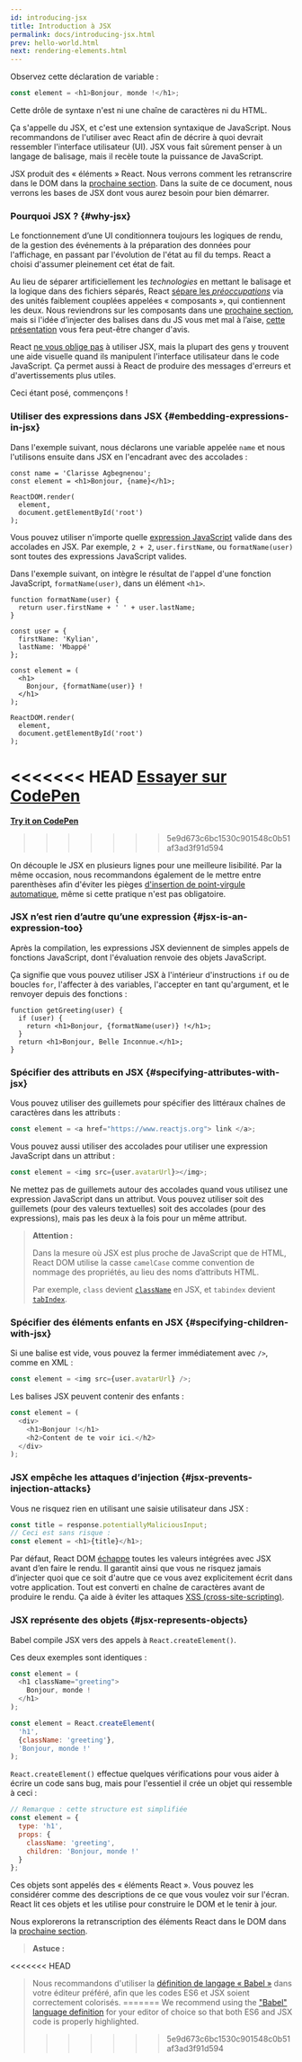 ```yaml
---
id: introducing-jsx
title: Introduction à JSX
permalink: docs/introducing-jsx.html
prev: hello-world.html
next: rendering-elements.html
---
```


Observez cette déclaration de variable :

```js
const element = <h1>Bonjour, monde !</h1>;
```

Cette drôle de syntaxe n'est ni une chaîne de caractères ni du HTML.

Ça s'appelle du JSX, et c'est une extension syntaxique de JavaScript. Nous recommandons de l'utiliser avec React afin de décrire à quoi devrait ressembler l'interface utilisateur (UI). JSX vous fait sûrement penser à un langage de balisage, mais il recèle toute la puissance de JavaScript.

JSX produit des « éléments » React. Nous verrons comment les retranscrire dans le DOM dans la [prochaine section](/docs/rendering-elements.html). Dans la suite de ce document, nous verrons les bases de JSX dont vous aurez besoin pour bien démarrer.

### Pourquoi JSX ? {#why-jsx}

Le fonctionnement d’une UI conditionnera toujours les logiques de rendu, de la gestion des événements à la préparation des données pour l'affichage, en passant par l'évolution de l'état au fil du temps. React a choisi d'assumer pleinement cet état de fait.

Au lieu de séparer artificiellement les *technologies* en mettant le balisage et la logique dans des fichiers séparés, React [sépare les *préoccupations*](https://fr.wikipedia.org/wiki/S%C3%A9paration_des_pr%C3%A9occupations) via des unités faiblement couplées appelées « composants », qui contiennent les deux. Nous reviendrons sur les composants dans une [prochaine section](/docs/components-and-props.html), mais si l'idée d’injecter des balises dans du JS vous met mal à l’aise, [cette présentation](https://www.youtube.com/watch?v=x7cQ3mrcKaY) vous fera peut-être changer d'avis.

React [ne vous oblige pas](/docs/react-without-jsx.html) à utiliser JSX, mais la plupart des gens y trouvent une aide visuelle quand ils manipulent l'interface utilisateur dans le code JavaScript. Ça permet aussi à React de produire des messages d'erreurs et d'avertissements plus utiles.

Ceci étant posé, commençons !

### Utiliser des expressions dans JSX {#embedding-expressions-in-jsx}

Dans l'exemple suivant, nous déclarons une variable appelée `name` et nous l'utilisons ensuite dans JSX en l'encadrant avec des accolades :

```js{1,2}
const name = 'Clarisse Agbegnenou';
const element = <h1>Bonjour, {name}</h1>;

ReactDOM.render(
  element,
  document.getElementById('root')
);
```

Vous pouvez utiliser n'importe quelle [expression JavaScript](https://developer.mozilla.org/fr/docs/Web/JavaScript/Guide/Expressions_et_Op%C3%A9rateurs#Expressions) valide dans des accolades en JSX. Par exemple, `2 + 2`, `user.firstName`, ou `formatName(user)` sont toutes des expressions JavaScript valides.

Dans l'exemple suivant, on intègre le résultat de l'appel d'une fonction JavaScript, `formatName(user)`, dans un élément `<h1>`.

```js{12}
function formatName(user) {
  return user.firstName + ' ' + user.lastName;
}

const user = {
  firstName: 'Kylian',
  lastName: 'Mbappé'
};

const element = (
  <h1>
    Bonjour, {formatName(user)} !
  </h1>
);

ReactDOM.render(
  element,
  document.getElementById('root')
);
```

<<<<<<< HEAD
**[Essayer sur CodePen](codepen://introducing-jsx)**
=======
**[Try it on CodePen](https://codepen.io/gaearon/pen/PGEjdG?editors=1010)**
>>>>>>> 5e9d673c6bc1530c901548c0b51af3ad3f91d594

On découple le JSX en plusieurs lignes pour une meilleure lisibilité. Par la même occasion, nous recommandons également de le mettre entre parenthèses afin d'éviter les pièges [d'insertion de point-virgule automatique](https://stackoverflow.com/q/2846283), même si cette pratique n'est pas obligatoire.

### JSX n’est rien d’autre qu’une expression {#jsx-is-an-expression-too}

Après la compilation, les expressions JSX deviennent de simples appels de fonctions JavaScript, dont l'évaluation renvoie des objets JavaScript.

Ça signifie que vous pouvez utiliser JSX à l'intérieur d'instructions `if` ou de boucles `for`, l'affecter à des variables, l'accepter en tant qu'argument, et le renvoyer depuis des fonctions :

```js{3,5}
function getGreeting(user) {
  if (user) {
    return <h1>Bonjour, {formatName(user)} !</h1>;
  }
  return <h1>Bonjour, Belle Inconnue.</h1>;
}
```

### Spécifier des attributs en JSX {#specifying-attributes-with-jsx}

Vous pouvez utiliser des guillemets pour spécifier des littéraux chaînes de caractères dans les attributs :

```js
const element = <a href="https://www.reactjs.org"> link </a>;
```

Vous pouvez aussi utiliser des accolades pour utiliser une expression JavaScript dans un attribut :

```js
const element = <img src={user.avatarUrl}></img>;
```

Ne mettez pas de guillemets autour des accolades quand vous utilisez une expression JavaScript dans un attribut. Vous pouvez utiliser soit des guillemets (pour des valeurs textuelles) soit des accolades (pour des expressions), mais pas les deux à la fois pour un même attribut.

>**Attention :**
>
>Dans la mesure où JSX est plus proche de JavaScript que de HTML, React DOM utilise la casse `camelCase` comme convention de nommage des propriétés, au lieu des noms d’attributs HTML.
>
>Par exemple, `class` devient [`className`](https://developer.mozilla.org/fr/docs/Web/API/Element/className) en JSX, et `tabindex` devient [`tabIndex`](https://developer.mozilla.org/fr/docs/Web/API/HTMLElement/tabIndex).

### Spécifier des éléments enfants en JSX {#specifying-children-with-jsx}

Si une balise est vide, vous pouvez la fermer immédiatement avec `/>`, comme en XML :

```js
const element = <img src={user.avatarUrl} />;
```

Les balises JSX peuvent contenir des enfants :

```js
const element = (
  <div>
    <h1>Bonjour !</h1>
    <h2>Content de te voir ici.</h2>
  </div>
);
```

### JSX empêche les attaques d’injection {#jsx-prevents-injection-attacks}

Vous ne risquez rien en utilisant une saisie utilisateur dans JSX :

```js
const title = response.potentiallyMaliciousInput;
// Ceci est sans risque :
const element = <h1>{title}</h1>;
```

Par défaut, React DOM [échappe](https://stackoverflow.com/questions/7381974/which-characters-need-to-be-escaped-on-html) toutes les valeurs intégrées avec JSX avant d’en faire le rendu. Il garantit ainsi que vous ne risquez jamais d’injecter quoi que ce soit d'autre que ce vous avez explicitement écrit dans votre application. Tout est converti en chaîne de caractères avant de produire le rendu. Ça aide à éviter les attaques [XSS (cross-site-scripting)](https://fr.wikipedia.org/wiki/Cross-site_scripting).

### JSX représente des objets {#jsx-represents-objects}

Babel compile JSX vers des appels à `React.createElement()`.

Ces deux exemples sont identiques :

```js
const element = (
  <h1 className="greeting">
    Bonjour, monde !
  </h1>
);
```

```js
const element = React.createElement(
  'h1',
  {className: 'greeting'},
  'Bonjour, monde !'
);
```

`React.createElement()` effectue quelques vérifications pour vous aider à écrire un code sans bug, mais pour l'essentiel il crée un objet qui ressemble à ceci :

```js
// Remarque : cette structure est simplifiée
const element = {
  type: 'h1',
  props: {
    className: 'greeting',
    children: 'Bonjour, monde !'
  }
};
```

Ces objets sont appelés des « éléments React ». Vous pouvez les considérer comme des descriptions de ce que vous voulez voir sur l'écran. React lit ces objets et les utilise pour construire le DOM et le tenir à jour.

Nous explorerons la retranscription des éléments React dans le DOM dans la [prochaine section](/docs/rendering-elements.html).

>**Astuce :**
>
<<<<<<< HEAD
>Nous recommandons d'utiliser la [définition de langage « Babel »](https://babeljs.io/docs/editors) dans votre éditeur préféré, afin que les codes ES6 et JSX soient correctement colorisés.
=======
>We recommend using the ["Babel" language definition](https://babeljs.io/docs/en/next/editors) for your editor of choice so that both ES6 and JSX code is properly highlighted.
>>>>>>> 5e9d673c6bc1530c901548c0b51af3ad3f91d594
